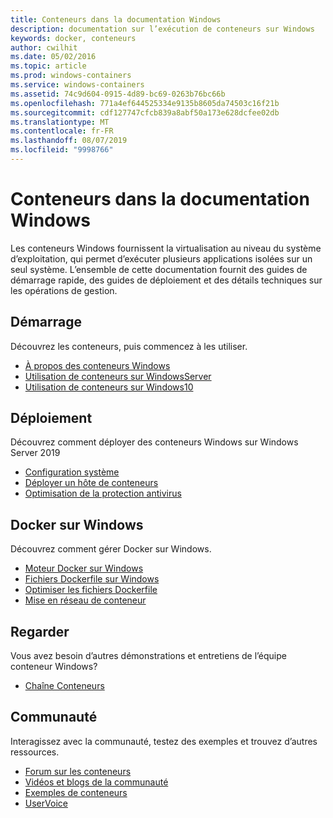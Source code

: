```yaml
---
title: Conteneurs dans la documentation Windows
description: documentation sur l’exécution de conteneurs sur Windows
keywords: docker, conteneurs
author: cwilhit
ms.date: 05/02/2016
ms.topic: article
ms.prod: windows-containers
ms.service: windows-containers
ms.assetid: 74c9d604-0915-4d89-bc69-0263b76bc66b
ms.openlocfilehash: 771a4ef644525334e9135b8605da74503c16f21b
ms.sourcegitcommit: cdf127747cfcb839a8abf50a173e628dcfee02db
ms.translationtype: MT
ms.contentlocale: fr-FR
ms.lasthandoff: 08/07/2019
ms.locfileid: "9998766"
---
```

# <a name="containers-on-windows-documentation"></a>Conteneurs dans la documentation Windows

Les conteneurs Windows fournissent la virtualisation au niveau du système d’exploitation, qui permet d’exécuter plusieurs applications isolées sur un seul système. L’ensemble de cette documentation fournit des guides de démarrage rapide, des guides de déploiement et des détails techniques sur les opérations de gestion.

## <a name="getting-started"></a>Démarrage
Découvrez les conteneurs, puis commencez à les utiliser.
* [À propos des conteneurs Windows](about/index.md)
* [Utilisation de conteneurs sur WindowsServer](quick-start/quick-start-windows-server.md)
* [Utilisation de conteneurs sur Windows10](quick-start/quick-start-windows-10.md)

## <a name="deployment"></a>Déploiement
Découvrez comment déployer des conteneurs Windows sur Windows Server 2019

* [Configuration système](deploy-containers/system-requirements.md)
* [Déployer un hôte de conteneurs](deploy-containers/deploy-containers-on-server.md)
* [Optimisation de la protection antivirus](https://docs.microsoft.com/windows-hardware/drivers/ifs/anti-virus-optimization-for-windows-containers)

## <a name="docker-on-windows"></a>Docker sur Windows
Découvrez comment gérer Docker sur Windows.
* [Moteur Docker sur Windows](manage-docker/configure-docker-daemon.md)
* [Fichiers Dockerfile sur Windows](manage-docker/manage-windows-dockerfile.md)
* [Optimiser les fichiers Dockerfile](manage-docker/optimize-windows-dockerfile.md)
* [Mise en réseau de conteneur](container-networking/architecture.md)

## <a name="watch"></a>Regarder
Vous avez besoin d’autres démonstrations et entretiens de l’équipe conteneur Windows?
* [Chaîne Conteneurs](https://channel9.msdn.com/Blogs/containers)

## <a name="community"></a>Communauté
Interagissez avec la communauté, testez des exemples et trouvez d’autres ressources.
* [Forum sur les conteneurs](https://social.msdn.microsoft.com/Forums/home?forum=windowscontainers)
* [Vidéos et blogs de la communauté](communitylinks.md)
* [Exemples de conteneurs](https://docs.microsoft.com/virtualization/windowscontainers/samples)
* [UserVoice](https://windowsserver.uservoice.com/forums/304624-containers)
